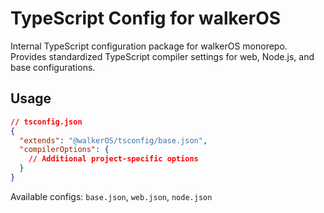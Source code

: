 # TypeScript Config for walkerOS

Internal TypeScript configuration package for walkerOS monorepo. Provides
standardized TypeScript compiler settings for web, Node.js, and base
configurations.

## Usage

```json
// tsconfig.json
{
  "extends": "@walkerOS/tsconfig/base.json",
  "compilerOptions": {
    // Additional project-specific options
  }
}
```

Available configs: `base.json`, `web.json`, `node.json`
